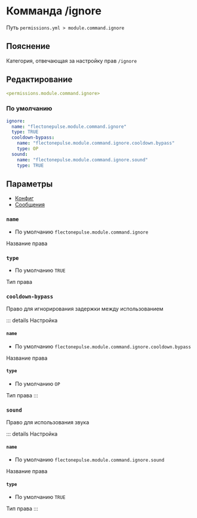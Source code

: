 # Комманда /ignore
Путь `permissions.yml > module.command.ignore`

## Пояснение
Категория, отвечающая за настройку прав `/ignore`

## Редактирование
```yaml
<permissions.module.command.ignore>
```

### По умолчанию
```yaml
ignore:
  name: "flectonepulse.module.command.ignore"
  type: TRUE
  cooldown-bypass:
    name: "flectonepulse.module.command.ignore.cooldown.bypass"
    type: OP
  sound:
    name: "flectonepulse.module.command.ignore.sound"
    type: TRUE
```

## Параметры

- [Конфиг](/en/config/module/command/ignore/)
- [Сообщения](/en/messages/ru_ru/module/command/ignore/)

### `name`
- По умолчанию `flectonepulse.module.command.ignore`

Название права

### `type`
- По умолчанию `TRUE`

Тип права

### `cooldown-bypass`

Право для игнорирования задержки между использованием

::: details Настройка
#### `name`
- По умолчанию `flectonepulse.module.command.ignore.cooldown.bypass`

Название права

#### `type`
- По умолчанию `OP`

Тип права
:::

### `sound`

Право для использования звука

::: details Настройка
#### `name`
- По умолчанию `flectonepulse.module.command.ignore.sound`

Название права

#### `type`
- По умолчанию `TRUE`

Тип права
:::

<!--@include: @/en/parts/permission.md-->


